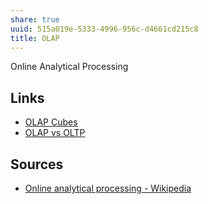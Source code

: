 ```yaml
---
share: true
uuid: 515a019e-5333-4996-956c-d4661cd215c8
title: OLAP
---
```

Online Analytical Processing

## Links

* [OLAP Cubes](/084525cd-746c-47d4-90ed-753b814bb476)
* [OLAP vs OLTP](/283d27f8-1257-438b-9159-5fc825d17eb1)
## Sources

* [Online analytical processing - Wikipedia](https://en.wikipedia.org/wiki/Online_analytical_processing)